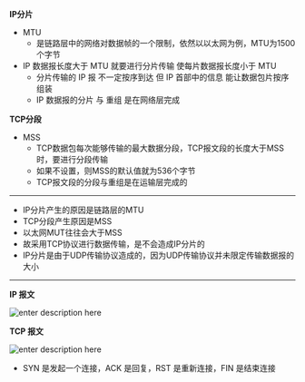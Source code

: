 **IP分片**

* MTU
	* 是链路层中的网络对数据帧的一个限制，依然以以太网为例，MTU为1500个字节
* IP 数据报长度大于 MTU 就要进行分片传输 使每片数据报长度小于 MTU
	* 分片传输的 IP 报 不一定按序到达 但 IP 首部中的信息 能让数据包片按序组装
	* IP 数据报的分片 与 重组 是在网络层完成



**TCP分段**

* MSS
	* TCP数据包每次能够传输的最大数据分段，TCP报文段的长度大于MSS时，要进行分段传输 
	* 如果不设置，则MSS的默认值就为536个字节
	* TCP报文段的分段与重组是在运输层完成的


****

* IP分片产生的原因是链路层的MTU
* TCP分段产生原因是MSS
* 以太网MUT往往会大于MSS
* 故采用TCP协议进行数据传输，是不会造成IP分片的
* IP分片是由于UDP传输协议造成的，因为UDP传输协议并未限定传输数据报的大小

****

**IP 报文**

![enter description here](https://img.wsmpage.cn/learning/2019-9-29/1569765324212.png)

**TCP 报文**

![enter description here](https://img.wsmpage.cn/learning/2019-9-29/1569765403535.png)

* SYN 是发起一个连接，ACK 是回复，RST 是重新连接，FIN 是结束连接
